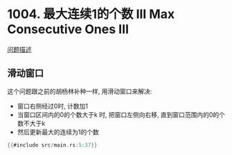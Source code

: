 
# 1004. 最大连续1的个数 III Max Consecutive Ones III

[问题描述](https://leetcode.com/problems/max-consecutive-ones-iii)

## 滑动窗口

这个问题跟之前的胡杨林补种一样, 用滑动窗口来解决:
- 窗口右侧经过0时, 计数加1
- 当窗口区间内的0的个数大于k 时, 把窗口左侧向右移, 直到窗口范围内的0的个数不大于k
- 然后更新最大的连续为1的个数


```rust
{{#include src/main.rs:5:37}}
```
